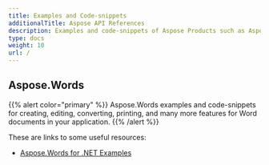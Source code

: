 ```yaml
---
title: Examples and Code-snippets
additionalTitle: Aspose API References
description: Examples and code-snippets of Aspose Products such as Aspose.Words, Aspose.Cells, Aspose.PDF, and other products. It includes basic and advance examples of usage of Aspose Products.
type: docs
weight: 10
url: /
---
```


## Aspose.Words
{{% alert color="primary" %}}
Aspose.Words examples and code-snippets for creating, editing, converting, printing, and many more features for Word documents in your application. 
{{% /alert %}}

These are links to some useful resources:
- [Aspose.Words for .NET Examples](./words/net/)
